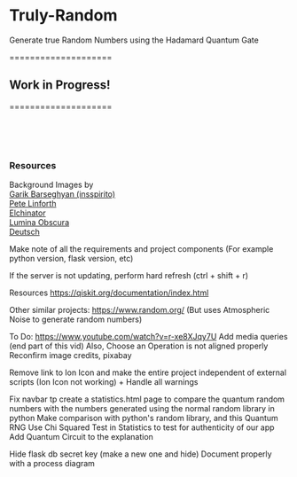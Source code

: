 # Truly-Random
Generate true Random Numbers using the Hadamard  Quantum Gate


====================

## Work in Progress!

====================

<br>
<br>
<br>

### Resources

Background Images by <br>
<a href="https://pixabay.com/users/insspirito-1851261/?utm_source=link-attribution&utm_medium=referral&utm_campaign=image&utm_content=1280081">Garik Barseghyan (insspirito)</a>
<br>
<a href="https://pixabay.com/users/thedigitalartist-202249/?utm_source=link-attribution&utm_medium=referral&utm_campaign=image&utm_content=1147253">Pete Linforth</a>
<br>
<a href="https://pixabay.com/users/elchinator-10722855/?utm_source=link-attribution&utm_medium=referral&utm_campaign=image&utm_content=4711302">Elchinator</a>
<br>
<a href="https://pixabay.com/users/lumina_obscura-4128746/?utm_source=link-attribution&utm_medium=referral&utm_campaign=image&utm_content=3608029">Lumina Obscura</a>
<br>
<a href="https://pixabay.com/users/wikiimages-1897/?utm_source=link-attribution&utm_medium=referral&utm_campaign=image&utm_content=74005">Deutsch</a>


<!-- 
Other Resources:
http://www.gizma.com/easing/
https://www.youtube.com/watch?v=oUSvlrDTLi4

 -->





 

Make note of all the requirements and project components (For example python version, flask version, etc)

If the server is not updating, perform hard refresh (ctrl + shift + r)

Resources
https://qiskit.org/documentation/index.html


Other similar projects:
https://www.random.org/ (But uses Atmospheric Noise to generate random numbers)





To Do:
https://www.youtube.com/watch?v=r-xe8XJqy7U
Add media queries (end part of this vid) Also, Choose an Operation is not aligned properly
Reconfirm image credits, pixabay

Remove link to Ion Icon and make the entire project independent of external scripts (Ion Icon not working) + Handle 
all warnings

Fix navbar tp
create a statistics.html page to compare the quantum random numbers with the numbers
generated using the normal random library in python
Make comparison with python's random library, and this Quantum RNG
Use Chi Squared Test in Statistics to test for authenticity of our app
Add Quantum Circuit to the explanation

Hide flask db secret key (make a new one and hide)
Document properly with a process diagram
